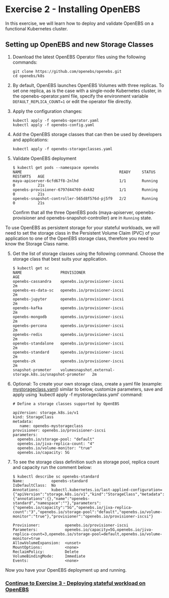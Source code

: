 # Exercise 2 - Installing OpenEBS

In this exercise, we will learn how to deploy and validate OpenEBS on a functional Kubernetes cluster.

## Setting up OpenEBS and new Storage Classes

1.  Download the latest OpenEBS Operator files using the following commands:

    ```
    git clone https://github.com/openebs/openebs.git
    cd openebs/k8s
    ```

2.  By default, OpenEBS launches OpenEBS Volumes with three replicas. To set one replica, as is the case with a single-node Kubernetes cluster, in the openebs-operator.yaml file, specify the environment variable `DEFAULT_REPLICA_COUNT=1` or edit the operator file directly.

3.  Apply the configuration changes:
    
    ```
    kubectl apply -f openebs-operator.yaml
    kubectl apply -f openebs-config.yaml
    
    ```

4.  Add the OpenEBS storage classes that can then be used by developers and applications:

    ```
    kubectl apply -f openebs-storageclasses.yaml
    ```

5. Validate OpenEBS deployment

   ```
   $ kubectl get pods --namespace openebs
   NAME                                           READY     STATUS    RESTARTS   AGE
   maya-apiserver-6cfd67f8-2nlhd                  1/1       Running   0          21s
   openebs-provisioner-6797d44769-dxk82           1/1       Running   0          21s
   openebs-snapshot-controller-565d8f576d-pj5f9   2/2       Running   0          21s
   ```

   Confirm that all the three OpenEBS pods (maya-apiserver, openebs-provisioner and openebs-snapshot-controller) are in `Running` state.

To use OpenEBS as persistent storage for your stateful workloads, we will need to set the storage class in the Persistent Volume Claim (PVC) of your application to one of the OpenEBS storage class, therefore you need to know the Storage Class name.

5.  Get the list of storage classes using the following command. Choose the storage class that best suits your application.
    
    ```
    $ kubectl get sc
    NAME                 PROVISIONER                                                AGE
    openebs-cassandra    openebs.io/provisioner-iscsi                               2m
    openebs-es-data-sc   openebs.io/provisioner-iscsi                               2m
    openebs-jupyter      openebs.io/provisioner-iscsi                               2m
    openebs-kafka        openebs.io/provisioner-iscsi                               2m
    openebs-mongodb      openebs.io/provisioner-iscsi                               2m
    openebs-percona      openebs.io/provisioner-iscsi                               2m
    openebs-redis        openebs.io/provisioner-iscsi                               2m
    openebs-standalone   openebs.io/provisioner-iscsi                               2m
    openebs-standard     openebs.io/provisioner-iscsi                               2m
    openebs-zk           openebs.io/provisioner-iscsi                               2m
    snapshot-promoter    volumesnapshot.external-storage.k8s.io/snapshot-promoter   2m
    ```

7.  Optional: To create your own storage class, create a yaml file (example: [mystorageclass.yaml](mystorageclass.yaml)) similar to below, customize parameters, save and apply using `kubectl apply -f mystorageclass.yaml' command:
    
    ```
    # Define a storage classes supported by OpenEBS

    apiVersion: storage.k8s.io/v1
    kind: StorageClass
    metadata:
       name: openebs-mystorageclass
    provisioner: openebs.io/provisioner-iscsi
    parameters:
      openebs.io/storage-pool: "default"
      openebs.io/jiva-replica-count: "4"
      openebs.io/volume-monitor: "true"
      openebs.io/capacity: 5G
      ```

8.  To see the storage class definition such as storage pool, replica count and capacity run the comment below:
    
    ```
    $ kubectl describe sc openebs-standard
    Name:            openebs-standard
    IsDefaultClass:  No
    Annotations:     kubectl.kubernetes.io/last-applied-configuration={"apiVersion":"storage.k8s.io/v1","kind":"StorageClass","metadata":{"annotations":{},"name":"openebs-standard","namespace":""},"parameters":{"openebs.io/capacity":"5G","openebs.io/jiva-replica-count":"3","openebs.io/storage-pool":"default","openebs.io/volume-monitor":"true"},"provisioner":"openebs.io/provisioner-iscsi"}
    
    Provisioner:           openebs.io/provisioner-iscsi
    Parameters:            openebs.io/capacity=5G,openebs.io/jiva-replica-count=3,openebs.io/storage-pool=default,openebs.io/volume-monitor=true
    AllowVolumeExpansion:  <unset>
    MountOptions:          <none>
    ReclaimPolicy:         Delete
    VolumeBindingMode:     Immediate
    Events:                <none>
    ```
Now you have your OpenEBS deployment up and running.
   
### [Continue to Exercise 3 - Deploying stateful workload on OpenEBS](../exercise-3/README.md)
